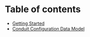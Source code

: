 # Table of contents

* [Getting Started](../README.md)
* [Conduit Configuration Data Model](conduit-configuration-data-model.md)

